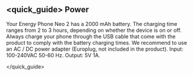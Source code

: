 ## <quick_guide> Power

 Your Energy Phone Neo 2 has a 2000 mAh battery. The charging time ranges from 2 to 3 hours, depending on whether the device is on or off. Always charge your phone through the USB cable that come with the product to comply with the battery charging times. We recommend to use an AC / DC power adapter (Europlug, not included in the product). Input: 100-240VAC 50-60 Hz. Output: 5V 1A.

</quick_guide>


